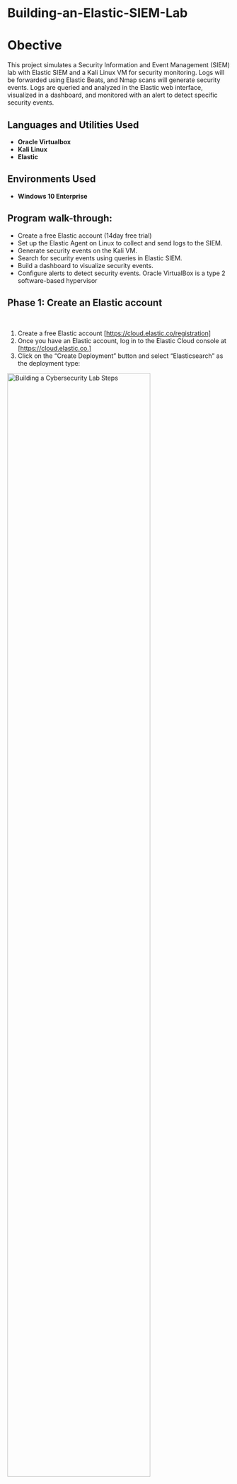 # Building-an-Elastic-SIEM-Lab
# Obective
This project simulates a Security Information and Event Management (SIEM) lab with Elastic SIEM and a Kali Linux VM for security monitoring. Logs will be forwarded using Elastic Beats, and Nmap scans will generate security events. Logs are queried and analyzed in the Elastic web interface, visualized in a dashboard, and monitored with an alert to detect specific security events.
 
<h2>Languages and Utilities Used</h2>

- <b>Oracle Virtualbox</b> 
- <b>Kali Linux</b>
- <b>Elastic</b>

<h2>Environments Used </h2>

- <b>Windows 10 Enterprise</b>  

<h2>Program walk-through:</h2>

- Create a free Elastic account (14day free trial)
- Set up the Elastic Agent on Linux to collect and send logs to the SIEM.
- Generate security events on the Kali VM.
- Search for security events using queries in Elastic SIEM.
- Build a dashboard to visualize security events.
- Configure alerts to detect security events.  Oracle VirtualBox is a type 2 software-based hypervisor


<h2>Phase 1: Create an Elastic account </h2>
<p align="center"> 
  <br/>
  
  1. Create a free Elastic account [https://cloud.elastic.co/registration] <br/>
  2. Once you have an Elastic account, log in to the Elastic Cloud console at [https://cloud.elastic.co.] <br/>
  3. Click on the “Create Deployment” button and select “Elasticsearch” as the deployment type:  
<img src="https://imgur.com/jKZhUIs.png" height="80%" width="80%" alt="Building a Cybersecurity Lab Steps"/>
<img src="https://imgur.com/LHbVGjb.png" height="80%" width="80%" alt="Building a Cybersecurity Lab Steps"/>
<br />
<br />
  4. Choose a region and deployment size that fits your needs and click on “Create Deployment.”:  <br/>
<img src="https://imgur.com/DfZZ6cS.png" height="80%" width="80%" alt="Building a Cybersecurity Lab Steps"/>
<br />
<br />
  5. Wait for the configuration to complete, once the deployment is ready, click “continue.”: <br/>
<img src="https://imgur.com/CaDnIw3.png" height="80%" width="80%" alt="Building a Cybersecurity Lab Steps"/>
<img src="https://imgur.com/kOtMXUX.png" height="80%" width="80%" alt="Building a Cybersecurity Lab Steps"/>


<h2>Phase 2: Setting up Kali-linux </h2>
For this setup, we'll be using Kali Linux with Oracle VirtualBox. Setup information can be found from the previous repository:

[https://github.com/Israel-Adeniba/Building-a-Cbersecurity-Lab/blob/main/README.md#building-a-cbersecurity-lab]<br />
<br />


<h2>Phase 3: Setting up the Agent to Collect Logs </h2>
<br /> 
An agent is a software application installed on a device, like a server or endpoint, to gather and transmit data to a central system for analysis and monitoring. In Elastic SIEM, the agent collects and forwards security events from endpoints to the SIEM for further analysis. <br/>

Now we put the agent on Kali linux VM to collect and push audit logs and Telemetry to the Elastic SIEM:

  1. Log in to your Elastic SIEM instance and navigate to the Integrations page by searching and selecting Integrations at the search bar
<img src="https://imgur.com/OLGet8Q.png" height="80%" width="80%" alt="Building a Cybersecurity Lab Steps"/>
<br />
<br />
  2. Select “Elastic Defend” and click on it to open the integration page: <br/>
<img src="https://imgur.com//lOC6Jxw.png" height="80%" width="80%" alt="Building a Cybersecurity Lab Steps"/>
<br />
<br />
  3. Click on “Add Elastic Defend”: <br/>
<img src="https://imgur.com/lFr5jHR.png" height="80%" width="80%" alt="Building a Cybersecurity Lab Steps"/>
<br />
<br />
  4. Click on “Install Elastic Defend”: <br/>
<img src="https://imgur.com/JVfXCWg.png" height="80%" width="80%" alt="Building a Cybersecurity Lab Steps"/>
<br />
<br />
  5. Follow the instructions provided on the integration page to install the agent on your Kali linux VM.Downloaded file: <br/>
<img src="https://imgur.com/P3pxnxp.png" height="80%" width="80%" alt="Building a Cybersecurity Lab Steps"/>
<br />
<br />
  6. Paste the copied command into the Kali linux Power shell terminal (command line): <br/>
<img src="https://imgur.com/Z9aEY32.png" height="80%" width="80%" alt="Building a Cybersecurity Lab Steps"/>
<br />
<br />
  7. After the agent is installed, which can take a few minutes, you’ll see a confirmation message: "Successfully enrolled the Elastic Agent" and “Elastic Agent has been successfully installed.” This will automatically start collecting and forwarding logs to your Elastic SIEM instance, although it might take a few minutes for the logs to appear in the SIEM.:  <br/>
<img src="https://imgur.com/CTZy7DB.png" height="80%" width="80%" alt="Building a Cybersecurity Lab Steps"/>
<br />
<br />
  8. Two ways to verify that the agent has been installed correctly are by
     -Running this command: "sudo systemctl status elastic-agent.service:: <br/>
<img src="https://imgur.com/Lgwm1vk.png" height="80%" width="80%" alt="Building a Cybersecurity Lab Steps"/>
<br />
<br />
     -The Elastic SIEM website will post a confirmation of Agent enrolment: <br/>
<img src="https://imgur.com/AGkFGcX.png" height="80%" width="80%" alt="Building a Cybersecurity Lab Steps"/>
<br />
<br />


<h2>Phase 4: Generating Security Events on the Kali linux Virtual Machine </h2>
<br /> 
To verify that the agent is working correctly, you can generate some security-related events on your Kali VM. To do this, we will use Nmap. <br /> 
Nmap (Network Mapper) is a free and open-source utility that scans networks to identify host, services, and vulnerabilities. It is designed to discover hosts and services on a computer network, thus creating a “map” of the network.  <br />
Nmap can be used to scan hosts for open ports, determine the operating system and software running on the target system, and gather other information about the network.<br>
                                                                                                               Follow these steps; <br />    
  1.  If you’re not specifically using Kali linux, install Nmap on the Linux Virtual Machine.
    Open a new Terminal and run this command to install it: sudo apt-get install nmap. 
    Nmap already comes preinstalled in Kali. <br />    
  2.  Run a scan on Kali machine by running the command: sudo nmap <vm-ip>. 
     You can also run a scan of your host machine if you place your Kali VM on a “bridged” network.
<img src="https://imgur.com/rK9Vy1b.png" height="80%" width="80%" alt="Building a Cybersecurity Lab Steps"/>
<br />
<br />
  3.  Nmap scan generates several security events, such as the detection of open ports and the identification of services running on those ports. Let run a few more Nmap scans (“nmap -sS <ip address>”, “nmap -sT <ip address>”, “nmap -p- <ip address>”etc..”) and see results
 <img src="https://imgur.com/u6Ko9tr.png" height="80%" width="80%" alt="Building a Cybersecurity Lab Steps"/>
<br />
<br />


<h2>Phase 5: Generating Security Events on the Kali linux Virtual Machine </h2>
<br /> 
We will begin querying and analyzing the logs in the SIEM now that we have forwarded data from the Kali VM to the SIEM  <br/> 
<br />:  <br/>
<
</p>

<!--
 ```diff
- text in red
+ text in green
! text in orange
# text in gray
@@ text in purple (and bold)@@
```
--!>
